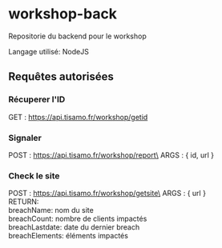 # workshop-back

Repositorie du backend pour le workshop

Langage utilisé: NodeJS

## Requêtes autorisées

### Récuperer l'ID
GET : https://api.tisamo.fr/workshop/getid

### Signaler

POST : https://api.tisamo.fr/workshop/report\
ARGS : { id, url }

### Check le site
POST : https://api.tisamo.fr/workshop/getsite\
ARGS : { url }\
RETURN: \
  breachName: nom du site\
  breachCount: nombre de clients impactés\
  breachLastdate: date du dernier breach\
  breachElements: éléments impactés
